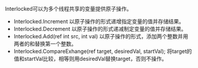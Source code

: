 Interlocked可以为多个线程共享的变量提供原子操作。
- Interlocked.Increment 以原子操作的形式递增指定变量的值并存储结果。
- Interlocked.Decrement 以原子操作的形式递减制定变量的值并存储结果。
- Interlocked.Add(ref int src, int val) 以原子操作的形式，添加两个整数并用两者的和替换第一个整数。
- Interlocked.CompareExhange(ref target, desiredVal, startVal); 将target的值和startVal比较，相等则用desiredVal替换target，否则不操作。